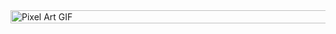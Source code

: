 <div style="display: flex; justify-content: center;">
    <img src="https://i.imgur.com/i3sbNAX.gif" alt="Pixel Art GIF" style="max-width: 100%; height: 500%;" />
</div>

